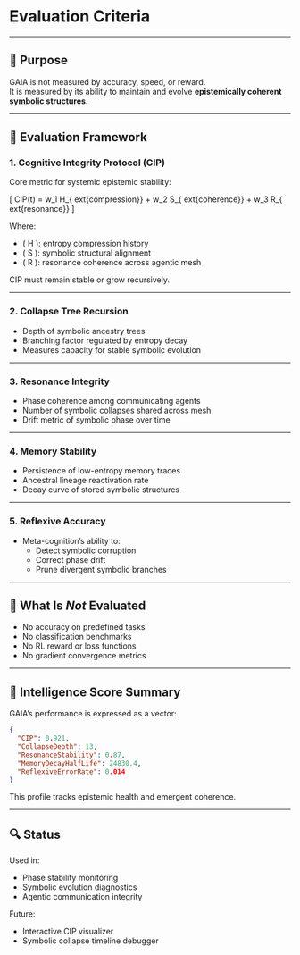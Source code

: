 # Evaluation Criteria

---

## 🧠 Purpose

GAIA is not measured by accuracy, speed, or reward.  
It is measured by its ability to maintain and evolve **epistemically coherent symbolic structures**.

---

## 🧪 Evaluation Framework

### 1. Cognitive Integrity Protocol (CIP)

Core metric for systemic epistemic stability:

\[
CIP(t) = w_1 H_{	ext{compression}} + w_2 S_{	ext{coherence}} + w_3 R_{	ext{resonance}}
\]

Where:
- \( H \): entropy compression history
- \( S \): symbolic structural alignment
- \( R \): resonance coherence across agentic mesh

CIP must remain stable or grow recursively.

---

### 2. Collapse Tree Recursion

- Depth of symbolic ancestry trees
- Branching factor regulated by entropy decay
- Measures capacity for stable symbolic evolution

---

### 3. Resonance Integrity

- Phase coherence among communicating agents
- Number of symbolic collapses shared across mesh
- Drift metric of symbolic phase over time

---

### 4. Memory Stability

- Persistence of low-entropy memory traces
- Ancestral lineage reactivation rate
- Decay curve of stored symbolic structures

---

### 5. Reflexive Accuracy

- Meta-cognition’s ability to:
  - Detect symbolic corruption
  - Correct phase drift
  - Prune divergent symbolic branches

---

## 🛑 What Is *Not* Evaluated

- No accuracy on predefined tasks
- No classification benchmarks
- No RL reward or loss functions
- No gradient convergence metrics

---

## 🧠 Intelligence Score Summary

GAIA’s performance is expressed as a vector:

```json
{
  "CIP": 0.921,
  "CollapseDepth": 13,
  "ResonanceStability": 0.87,
  "MemoryDecayHalfLife": 24830.4,
  "ReflexiveErrorRate": 0.014
}
```

This profile tracks epistemic health and emergent coherence.

---

## 🔍 Status

Used in:
- Phase stability monitoring
- Symbolic evolution diagnostics
- Agentic communication integrity

Future:
- Interactive CIP visualizer
- Symbolic collapse timeline debugger
